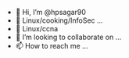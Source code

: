 - 👋 Hi, I’m @hpsagar90
- 👀 Linux/cooking/InfoSec ...
- 🌱 Linux/ccna
- 💞️ I’m looking to collaborate on ...
- 📫 How to reach me ...

<!---
hpsagar90/hpsagar90 is a ✨ special ✨ repository because its `README.md` (this file) appears on your GitHub profile.
You can click the Preview link to take a look at your changes.
--->
